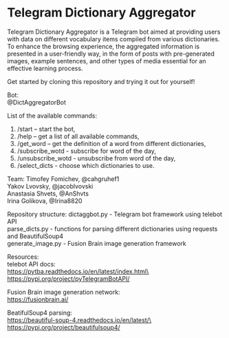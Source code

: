 # Telegram Dictionary Aggregator

Telegram Dictionary Aggregator is a Telegram bot aimed at providing users with data on different vocabulary items compiled from various dictionaries. To enhance the browsing experience, the aggregated information is presented in a user-friendly way, in the form of posts with pre-generated images, example sentences, and other types of media essential for an effective learning process.

Get started by cloning this repository and trying it out for yourself!

Bot:\
@DictAggregatorBot

List of the available commands:
1) /start – start the bot,
2) /help – get a list of all available commands,
3) /get_word – get the definition of a word from different dictionaries,
4) /subscribe_wotd - subscribe for word of the day,
5) /unsubscribe_wotd - unsubscribe from word of the day,
6) /select_dicts - choose which dictionaries to use.

Team:
Timofey Fomichev, @cahgruhef1\
Yakov Lvovsky, @jacoblvovski\
Anastasia Shvets, @AnShvts\
Irina Golikova, @Irina8820

Repository structure:
dictaggbot.py - Telegram bot framework using telebot API\
parse_dicts.py - functions for parsing different dictionaries using requests and BeautifulSoup4\
generate_image.py - Fusion Brain image generation framework

Resources:\
telebot API docs:\
https://pytba.readthedocs.io/en/latest/index.html\
https://pypi.org/project/pyTelegramBotAPI/

Fusion Brain image generation network:\
https://fusionbrain.ai/

BeatifulSoup4 parsing:\
https://beautiful-soup-4.readthedocs.io/en/latest/\
https://pypi.org/project/beautifulsoup4/

